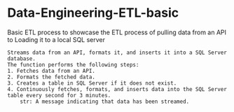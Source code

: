 # Data-Engineering-ETL-basic
Basic ETL process to showcase the ETL process of pulling data from an API to Loading it to a local SQL server

    Streams data from an API, formats it, and inserts it into a SQL Server database.
    The function performs the following steps:
    1. Fetches data from an API.
    2. Formats the fetched data.
    3. Creates a table in SQL Server if it does not exist.
    4. Continuously fetches, formats, and inserts data into the SQL Server table every second for 3 minutes.
        str: A message indicating that data has been streamed.

